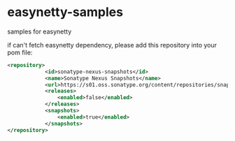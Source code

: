 # easynetty-samples
samples for easynetty

if can't fetch easynetty dependency, please add this repository into your pom file:
```xml
<repository>
            <id>sonatype-nexus-snapshots</id>
            <name>Sonatype Nexus Snapshots</name>
            <url>https://s01.oss.sonatype.org/content/repositories/snapshots/</url>
            <releases>
                <enabled>false</enabled>
            </releases>
            <snapshots>
                <enabled>true</enabled>
            </snapshots>
</repository>
```